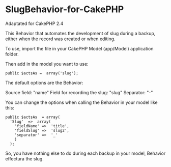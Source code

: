 SlugBehavior-for-CakePHP
========================

Adaptated for CakePHP 2.4

This Behavior that automates the development of slug during a backup, either when the record was created or when editing.

To use, import the file in your CakePHP Model (app/Model) application folder.

Then add in the model you want to use:

    public $actsAs =  array('slug');

The default options are the Behavior:

Source field: "name"
Field for recording the slug: "slug"
Separator: "-"

You can change the options when calling the Behavior in your model like this:

    public $actsAs  = array(
      'Slug'  =>  array(
        'fieldName' =>  'title',
        'fieldSlug' =>  'slug2',
        'separator' =>  '_'
        )
      );

So, you have nothing else to do during each backup in your model, Behavior effectura the slug.

